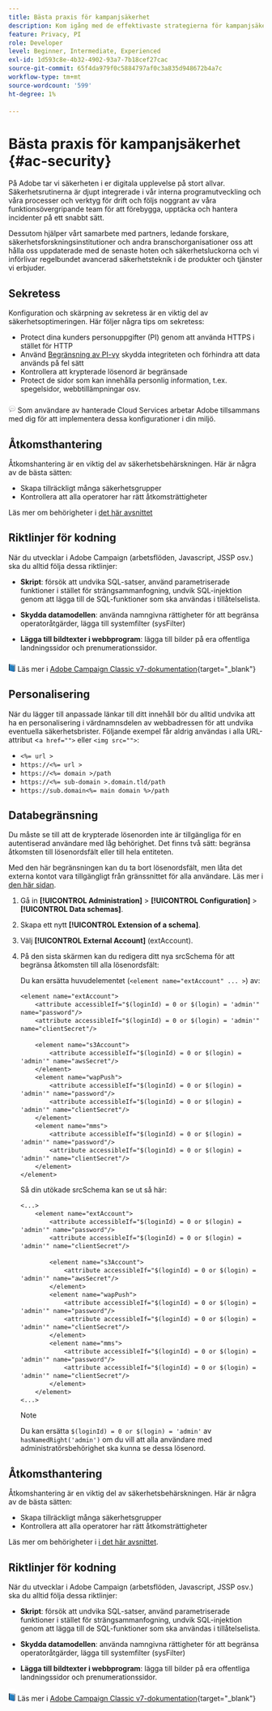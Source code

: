 ```yaml
---
title: Bästa praxis för kampanjsäkerhet
description: Kom igång med de effektivaste strategierna för kampanjsäkerhet
feature: Privacy, PI
role: Developer
level: Beginner, Intermediate, Experienced
exl-id: 1d593c8e-4b32-4902-93a7-7b18cef27cac
source-git-commit: 65f4da979f0c5884797af0c3a835d948672b4a7c
workflow-type: tm+mt
source-wordcount: '599'
ht-degree: 1%

---
```


# Bästa praxis för kampanjsäkerhet {#ac-security}

På Adobe tar vi säkerheten i er digitala upplevelse på stort allvar. Säkerhetsrutinerna är djupt integrerade i vår interna programutveckling och våra processer och verktyg för drift och följs noggrant av våra funktionsövergripande team för att förebygga, upptäcka och hantera incidenter på ett snabbt sätt.

Dessutom hjälper vårt samarbete med partners, ledande forskare, säkerhetsforskningsinstitutioner och andra branschorganisationer oss att hålla oss uppdaterade med de senaste hoten och säkerhetsluckorna och vi införlivar regelbundet avancerad säkerhetsteknik i de produkter och tjänster vi erbjuder.

## Sekretess

Konfiguration och skärpning av sekretess är en viktig del av säkerhetsoptimeringen. Här följer några tips om sekretess:

* Protect dina kunders personuppgifter (PI) genom att använda HTTPS i stället för HTTP
* Använd [Begränsning av PI-vy](../dev/restrict-pi-view.md) skydda integriteten och förhindra att data används på fel sätt
* Kontrollera att krypterade lösenord är begränsade
* Protect de sidor som kan innehålla personlig information, t.ex. spegelsidor, webbtillämpningar osv.

![](../assets/do-not-localize/speech.png)  Som användare av hanterade Cloud Services arbetar Adobe tillsammans med dig för att implementera dessa konfigurationer i din miljö.


## Åtkomsthantering

Åtkomshantering är en viktig del av säkerhetsbehärskningen. Här är några av de bästa sätten:

* Skapa tillräckligt många säkerhetsgrupper
* Kontrollera att alla operatorer har rätt åtkomsträttigheter

Läs mer om behörigheter i [det här avsnittet](../start/gs-permissions.md)

## Riktlinjer för kodning

När du utvecklar i Adobe Campaign (arbetsflöden, Javascript, JSSP osv.) ska du alltid följa dessa riktlinjer:

* **Skript**: försök att undvika SQL-satser, använd parametriserade funktioner i stället för strängsammanfogning, undvik SQL-injektion genom att lägga till de SQL-funktioner som ska användas i tillåtelselista.

* **Skydda datamodellen**: använda namngivna rättigheter för att begränsa operatoråtgärder, lägga till systemfilter (sysFilter)

* **Lägga till bildtexter i webbprogram**: lägga till bilder på era offentliga landningssidor och prenumerationssidor.

![](../assets/do-not-localize/book.png) Läs mer i [Adobe Campaign Classic v7-dokumentation](https://experienceleague.adobe.com/docs/campaign-classic/using/installing-campaign-classic/security-privacy/scripting-coding-guidelines.html#installing-campaign-classic){target="_blank"}


## Personalisering

När du lägger till anpassade länkar till ditt innehåll bör du alltid undvika att ha en personalisering i värdnamnsdelen av webbadressen för att undvika eventuella säkerhetsbrister. Följande exempel får aldrig användas i alla URL-attribut &lt;`a href="">` eller `<img src="">`:

* `<%= url >`
* `https://<%= url >`
* `https://<%= domain >/path`
* `https://<%= sub-domain >.domain.tld/path`
* `https://sub.domain<%= main domain %>/path`

## Databegränsning

Du måste se till att de krypterade lösenorden inte är tillgängliga för en autentiserad användare med låg behörighet. Det finns två sätt: begränsa åtkomsten till lösenordsfält eller till hela entiteten.

Med den här begränsningen kan du ta bort lösenordsfält, men låta det externa kontot vara tillgängligt från gränssnittet för alla användare. Läs mer i [den här sidan](../dev/restrict-pi-view.md).

1. Gå in **[!UICONTROL Administration]** > **[!UICONTROL Configuration]** > **[!UICONTROL Data schemas]**.

1. Skapa ett nytt **[!UICONTROL Extension of a schema]**.

1. Välj **[!UICONTROL External Account]** (extAccount).

1. På den sista skärmen kan du redigera ditt nya srcSchema för att begränsa åtkomsten till alla lösenordsfält:

   Du kan ersätta huvudelementet (`<element name="extAccount" ... >`) av:

   ```
   <element name="extAccount">
       <attribute accessibleIf="$(loginId) = 0 or $(login) = 'admin'" name="password"/>
       <attribute accessibleIf="$(loginId) = 0 or $(login) = 'admin'" name="clientSecret"/>
   
       <element name="s3Account">
           <attribute accessibleIf="$(loginId) = 0 or $(login) = 'admin'" name="awsSecret"/>
       </element>
       <element name="wapPush">
           <attribute accessibleIf="$(loginId) = 0 or $(login) = 'admin'" name="password"/>
           <attribute accessibleIf="$(loginId) = 0 or $(login) = 'admin'" name="clientSecret"/>
       </element>
       <element name="mms">
           <attribute accessibleIf="$(loginId) = 0 or $(login) = 'admin'" name="password"/>
           <attribute accessibleIf="$(loginId) = 0 or $(login) = 'admin'" name="clientSecret"/>
       </element>
   </element>
   ```

   Så din utökade srcSchema kan se ut så här:

   ```
   <...>
       <element name="extAccount">
           <attribute accessibleIf="$(loginId) = 0 or $(login) = 'admin'" name="password"/>
           <attribute accessibleIf="$(loginId) = 0 or $(login) = 'admin'" name="clientSecret"/>
   
           <element name="s3Account">
               <attribute accessibleIf="$(loginId) = 0 or $(login) = 'admin'" name="awsSecret"/>
           </element>
           <element name="wapPush">
               <attribute accessibleIf="$(loginId) = 0 or $(login) = 'admin'" name="password"/>
               <attribute accessibleIf="$(loginId) = 0 or $(login) = 'admin'" name="clientSecret"/>
           </element>
           <element name="mms">
               <attribute accessibleIf="$(loginId) = 0 or $(login) = 'admin'" name="password"/>
               <attribute accessibleIf="$(loginId) = 0 or $(login) = 'admin'" name="clientSecret"/>
           </element>
       </element>
   <...> 
   ```

   >[!NOTE]
   >
   >Du kan ersätta `$(loginId) = 0 or $(login) = 'admin'` av `hasNamedRight('admin')` om du vill att alla användare med administratörsbehörighet ska kunna se dessa lösenord.


## Åtkomsthantering

Åtkomshantering är en viktig del av säkerhetsbehärskningen. Här är några av de bästa sätten:

* Skapa tillräckligt många säkerhetsgrupper
* Kontrollera att alla operatorer har rätt åtkomsträttigheter

Läs mer om behörigheter i [i det här avsnittet](../start/gs-permissions.md).

## Riktlinjer för kodning

När du utvecklar i Adobe Campaign (arbetsflöden, Javascript, JSSP osv.) ska du alltid följa dessa riktlinjer:

* **Skript**: försök att undvika SQL-satser, använd parametriserade funktioner i stället för strängsammanfogning, undvik SQL-injektion genom att lägga till de SQL-funktioner som ska användas i tillåtelselista.

* **Skydda datamodellen**: använda namngivna rättigheter för att begränsa operatoråtgärder, lägga till systemfilter (sysFilter)

* **Lägga till bildtexter i webbprogram**: lägga till bilder på era offentliga landningssidor och prenumerationssidor.

![](../assets/do-not-localize/book.png) Läs mer i [Adobe Campaign Classic v7-dokumentation](https://experienceleague.adobe.com/docs/campaign-classic/using/installing-campaign-classic/security-privacy/scripting-coding-guidelines.html#installing-campaign-classic){target="_blank"}
